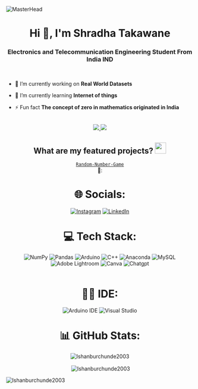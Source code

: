


![MasterHead](https://www.snjb.org/engineering/images/department/Untitled-1_thumb.jpg) 
<h1 align="center">Hi 👋, I'm Shradha Takawane</h1>
<h3 align="center">Electronics and Telecommunication Engineering Student From India IND</h3>
<br>

- 🔭 I’m currently working on **Real World Datasets**

- 🌱 I’m currently learning **Internet of things**

- ⚡ Fun fact **The concept of zero in mathematics originated in India**
<br>

<div align="center">
  <a href="mailto:takawanehema72@gmail.com">
    <img src="https://img.shields.io/badge/Gmail-D14836?style=for-the-badge&logo=gmail&logoColor=white" />
  </a>
  <a href="https://www.linkedin.com/in/shradha-takawane-a1469a245" target="_blank">
    <img src="https://img.shields.io/badge/LinkedIn-0077B5?style=for-the-badge&logo=linkedin&logoColor=white" target="_blank" />
  </a>

## What are my featured projects? <img src="https://user-images.githubusercontent.com/99719265/222153230-7756628c-4daf-4d16-9f06-e52ac3955942.gif" width="30px"> 
<code>[Random-Number-Game ](https://lnkd.in/dEeUpyXY)</code>🍵:



# 🌐 Socials:
[![Instagram](https://img.shields.io/badge/Instagram-E4405F?style=for-the-badge&logo=instagram&logoColor=white)](https://www.instagram.com/shradhautakawane_25) [![LinkedIn](https://img.shields.io/badge/LinkedIn-0077B5?style=for-the-badge&logo=linkedin&logoColor=white)](https://www.linkedin.com/in/shradha-takawane-a1469a245) 
<br>

# 💻 Tech Stack:
![NumPy](https://img.shields.io/badge/Numpy-777BB4?style=for-the-badge&logo=numpy&logoColor=white) ![Pandas](https://img.shields.io/badge/Pandas-2C2D72?style=for-the-badge&logo=pandas&logoColor=white) ![Arduino](https://img.shields.io/badge/Arduino-00979D?style=for-the-badge&logo=Arduino&logoColor=white) ![C++](https://img.shields.io/badge/C%2B%2B-00599C?style=for-the-badge&logo=c%2B%2B&logoColor=white) ![Anaconda](https://img.shields.io/badge/conda-342B029.svg?&style=for-the-badge&logo=anaconda&logoColor=white) ![MySQL](https://img.shields.io/badge/MySQL-005C84?style=for-the-badge&logo=mysql&logoColor=white) ![Adobe Lightroom](https://img.shields.io/badge/Adobe%20Lightroom-31A8FF?style=for-the-badge&logo=Adobe%20Lightroom&logoColor=white) ![Canva](https://img.shields.io/badge/Canva-%2300C4CC.svg?&style=for-the-badge&logo=Canva&logoColor=white) ![Chatgpt](https://img.shields.io/badge/ChatGPT-74aa9c?style=for-the-badge&logo=openai&logoColor=white) 
<br>
<br>


# 👩‍💻 IDE:
![Arduino IDE](https://img.shields.io/badge/Arduino_IDE-00979D?style=for-the-badge&logo=arduino&logoColor=white) ![Visual Studio](https://img.shields.io/badge/Visual_Studio-5C2D91?style=for-the-badge&logo=visual%20studio&logoColor=white)



# 📊 GitHub Stats:

<p><img align="center" src="https://github-readme-streak-stats.herokuapp.com/?user=Ishanburchunde2003&theme=radical" alt="Ishanburchunde2003" /></p>
<p>&nbsp;<img align="center" src="https://github-readme-stats.vercel.app/api?username=Ishanburchunde2003&show_icons=true&locale=en&theme=radical" alt="Ishanburchunde2003" /></p>
<p><img align="left" src="https://github-readme-stats.vercel.app/api/top-langs?username=Ishanburchunde2003&show_icons=true&locale=en&layout=compact&theme=radical" alt="Ishanburchunde2003" /></p>


